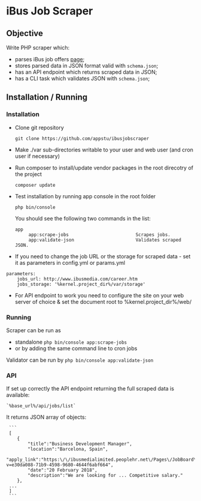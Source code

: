 # iBus Job Scraper

## Objective

Write PHP scraper which:
- parses iBus job offers [page](http://www.ibusmedia.com/career.htm);
- stores parsed data in JSON format valid with `schema.json`;
- has an API endpoint which returns scraped data in JSON;
- has a CLI task which validates JSON with `schema.json`;

## Installation / Running

### Installation

- Clone git repository 

   `git clone https://github.com/appstu/ibusjobscraper`
   
- Make ./var sub-directories writable to your user and web user (and cron user if necessary) 
   
- Run composer to install/update vendor packages in the root direcotry of the project
   
   `composer update`

- Test installation by running app console in the root folder

   `php bin/console`
   
   You should see the following two commands in the list:
   
   ```
   app
        app:scrape-jobs                         Scrapes jobs.
        app:validate-json                       Validates scraped JSON.
   ```

- If you need to change the job URL or the storage for scraped data - set it as parameters in config.yml or params.yml
```
parameters:
    jobs_url: http://www.ibusmedia.com/career.htm
    jobs_storage: '%kernel.project_dir%/var/storage'
```

- For API endpoint to work you need to configure the site on your web server of choice
   & set the document root to %kernel.project_dir%/web/


### Running 

Scraper can be run as 
- standalone
    `php bin/console app:scrape-jobs`
- or by adding the same command line to cron jobs
 
Validator can be run by
    `php bin/console app:validate-json`
    
### API     

If set up correctly the API endpoint returning the full scraped data
is available:

    `%base_url%/api/jobs/list`
    
It returns JSON array of objects:

     ```
     [
        {
            "title":"Business Development Manager",
            "location":"Barcelona, Spain",
            "apply_link":"https:\/\/ibusmedialimited.peoplehr.net\/Pages\/JobBoard\/Opening.aspx?v=e30da088-71b9-4598-9680-4644f6abf664",
            "date":"20 February 2018",
            "description":"We are looking for ... Competitive salary."
        },
     ...
     ]
     ```
